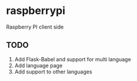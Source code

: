 # raspberrypi
Raspberry PI client side


## TODO
1. Add Flask-Babel and support for multi language
2. Add language page
3. Add support to other languages